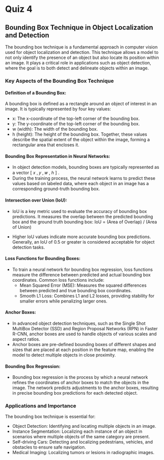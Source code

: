 # Quiz 4
## Bounding Box Technique in Object Localization and Detection
The bounding box technique is a fundamental approach in computer vision used for object localization and detection. This technique allows a model to not only identify the presence of an object but also locate its position within an image. It plays a critical role in applications such as object detection, where the goal is to both detect and delineate objects within an image.

### Key Aspects of the Bounding Box Technique
#### Definition of a Bounding Box:

A bounding box is defined as a rectangle around an object of interest in an image. It is typically represented by four key values:
- x: The x-coordinate of the top-left corner of the bounding box.
- y: The y-coordinate of the top-left corner of the bounding box.
- w (width): The width of the bounding box.
- h (height): The height of the bounding box.
Together, these values describe the spatial extent of the object within the image, forming a rectangular area that encloses it.

#### Bounding Box Representation in Neural Networks:

- In object detection models, bounding boxes are typically represented as a vector 
[
𝑥
,
𝑦
,
𝑤
,
ℎ
]
.
- During the training process, the neural network learns to predict these values based on labeled data, where each object in an image has a corresponding ground-truth bounding box.
  
#### Intersection over Union (IoU):

- IoU is a key metric used to evaluate the accuracy of bounding box predictions. It measures the overlap between the predicted bounding box and the ground truth bounding box:
IoU = (Area of Overlap) / (Area of Union)
​
 
- Higher IoU values indicate more accurate bounding box predictions. Generally, an IoU of 0.5 or greater is considered acceptable for object detection tasks.
  
#### Loss Functions for Bounding Boxes:

- To train a neural network for bounding box regression, loss functions measure the difference between predicted and actual bounding box coordinates. Common loss functions include:
  - Mean Squared Error (MSE): Measures the squared differences between predicted and true bounding box coordinates.
  - Smooth L1 Loss: Combines L1 and L2 losses, providing stability for smaller errors while penalizing larger ones.

#### Anchor Boxes:

- In advanced object detection techniques, such as the Single Shot MultiBox Detector (SSD) and Region Proposal Networks (RPN) in Faster R-CNN, anchor boxes are used to handle objects of various scales and aspect ratios.
- Anchor boxes are pre-defined bounding boxes of different shapes and sizes that are placed at each position in the feature map, enabling the model to detect multiple objects in close proximity.

#### Bounding Box Regression:

- Bounding box regression is the process by which a neural network refines the coordinates of anchor boxes to match the objects in the image. The network predicts adjustments to the anchor boxes, resulting in precise bounding box predictions for each detected object.

### Applications and Importance
The bounding box technique is essential for:

- Object Detection: Identifying and locating multiple objects in an image.
- Instance Segmentation: Localizing each instance of an object in scenarios where multiple objects of the same category are present.
- Self-driving Cars: Detecting and localizing pedestrians, vehicles, and obstacles to ensure safe navigation.
- Medical Imaging: Localizing tumors or lesions in radiographic images.